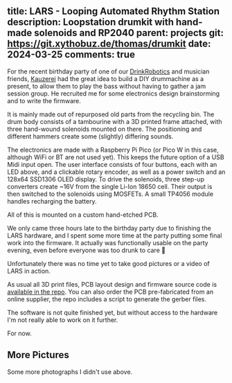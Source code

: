 title: LARS - Looping Automated Rhythm Station
description: Loopstation drumkit with hand-made solenoids and RP2040
parent: projects
git: https://git.xythobuz.de/thomas/drumkit
date: 2024-03-25
comments: true
---

For the recent birthday party of one of our [DrinkRobotics](drinkrobotics.html) and musician friends, [Kauzerei](https://github.com/kauzerei) had the great idea to build a DIY drummachine as a present, to allow them to play the bass without having to gather a jam session group.
He recruited me for some electronics design brainstorming and to write the firmware.

<!--%
lightgallery([
    [ "img/lars_3.jpg", "LARS drum and controller. © 2024 Kauzerei." ],
    [ "img/lars_7.jpg", "LARS logo" ],
    [ "img/lars_10.jpg", "LARS actually running" ],
])
%-->

It is mainly made out of repurposed old parts from the recycling bin.
The drum body consists of a tambourine with a 3D printed frame attached, with three hand-wound solenoids mounted on there.
The positioning and different hammers create some (slightly) differing sounds.

<!--%
lightgallery([
    [ "img/lars_8.jpg", "Solenoids mounted to frame" ],
    [ "img/lars_4.jpg", "LARS on table. © 2024 Kauzerei." ],
])
%-->

The electronics are made with a Raspberry Pi Pico (or Pico W in this case, although WiFi or BT are not used yet).
This keeps the future option of a USB Midi input open.
The user interface consists of four buttons, each with an LED above, and a clickable rotary encoder, as well as a power switch and an 128x64 SSD1306 OLED display.
To drive the solenoids, three step-up converters create ~16V from the single Li-Ion 18650 cell.
Their output is then switched to the solenoids using MOSFETs.
A small TP4056 module handles recharging the battery.

<!--%
lightgallery([
    [ "img/lars_14.png", "Schematic" ],
    [ "img/lars_11.jpg", "Step up converters" ],
    [ "img/lars_12.jpg", "LED and button for panel mounting" ],
])
%-->

All of this is mounted on a custom hand-etched PCB.

<!--%
lightgallery([
    [ "img/lars_15.png", "PCB layout" ],
    [ "img/lars_13.jpg", "PCB with photoresist, before etching" ],
    [ "img/lars_9.jpg", "Side view of case/pcb sandwich" ],
])
%-->

We only came three hours late to the birthday party due to finishing the LARS hardware, and I spent some more time at the party putting some final work into the firmware.
It actually was functionally usable on the party evening, even before everyone was too drunk to care 🥴

<!--%
lightgallery([
    [ "img/lars_16.png", "PCB 3D render back" ],
    [ "img/lars_17.png", "PCB 3D render front" ],
])
%-->

Unfortunately there was no time yet to take good pictures or a video of LARS in action.

As usual all 3D print files, PCB layout design and firmware source code is [available in the repo](https://git.xythobuz.de/thomas/drumkit).
You can also order the PCB pre-fabricated from an online supplier, the repo includes a script to generate the gerber files.

The software is not quite finished yet, but without access to the hardware I'm not really able to work on it further.

For now.

## More Pictures
<a class="anchor" name="more_pictures"></a>

<div class="collapse">Some more photographs I didn't use above.</div>
<div class="collapsecontent">
<!--%
lightgallery([
    [ "img/lars_1.jpg", "LARS front panel. © 2024 Kauzerei." ],
    [ "img/lars_2.jpg", "LARS on table. © 2024 Kauzerei." ],
    [ "img/lars_5.jpg", "LARS on table. © 2024 Kauzerei." ],
    [ "img/lars_6.jpg", "LARS on table. © 2024 Kauzerei." ],
])
%-->
</div>
